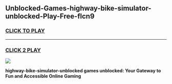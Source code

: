 
## Unblocked-Games-highway-bike-simulator-unblocked-Play-Free-flcn9
<h3>
<a href="https://premium76.site?title=highway-bike-simulator-unblocked&ref=20M">CLICK TO PLAY</a></h3>
<hr>

<h3>
<a href="https://premium76.site?title=highway-bike-simulator-unblocked&ref=20M">CLICK 2 PLAY</a>
  
</h3>

<a href="https://premium76.site?title=highway-bike-simulator-unblocked&ref=19M"><img src="https://clearcache.store/games.png"></a>


**highway-bike-simulator-unblocked games unblocked: Your Gateway to Fun and Accessible Online Gaming**
